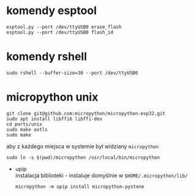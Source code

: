 # komendy esptool

    esptool.py --port /dev/ttyUSB0 erase_flash
    esptool.py --port /dev/ttyUSB0 flash_id


# komendy rshell

    sudo rshell --buffer-size=30 --port /dev/ttyUSB0 

# micropython unix
    git clone git@github.com:micropython/micropython-esp32.git
    sudo apt install libffi6 libffi-dev
    cd ports/unix
    sudo make axtls
    sudo make
aby z każdego miejsca w systemie był widziany `micropython`  

    sudo ln -s $(pwd)/micropython /usr/local/bin/micropython

- upip  
instalacja biblioteki - instaluje domyślnie w `$HOME/.micropython/lib/`

      micropython -m upip install micropython-pystone